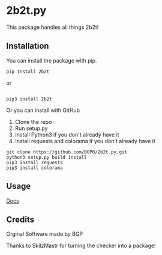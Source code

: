 # 2b2t.py
 This package handles all things 2b2t!


## Installation

You can install the package with pip.

```
pip install 2b2t
```


or

```

pip3 install 2b2t
```


Or you can install with GitHub

1. Clone the repo
2. Run setup.py
3. Install Python3 if you don't already have it
4. Install requests and colorama if you don't already have it
```
git clone https://github.com/BGP0/2b2t.py.git
python3 setup.py build install
pip3 install requests
pip3 install colorama
```
## Usage

[Docs](https://github.com/BGP0/2b2t.py/wiki)

## Credits

Orginal Software made by BGP 


Thanks to SkilzMastr for turning the checker into a package!
